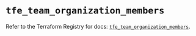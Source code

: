# `tfe_team_organization_members`

Refer to the Terraform Registry for docs: [`tfe_team_organization_members`](https://registry.terraform.io/providers/hashicorp/tfe/0.51.0/docs/resources/team_organization_members).
